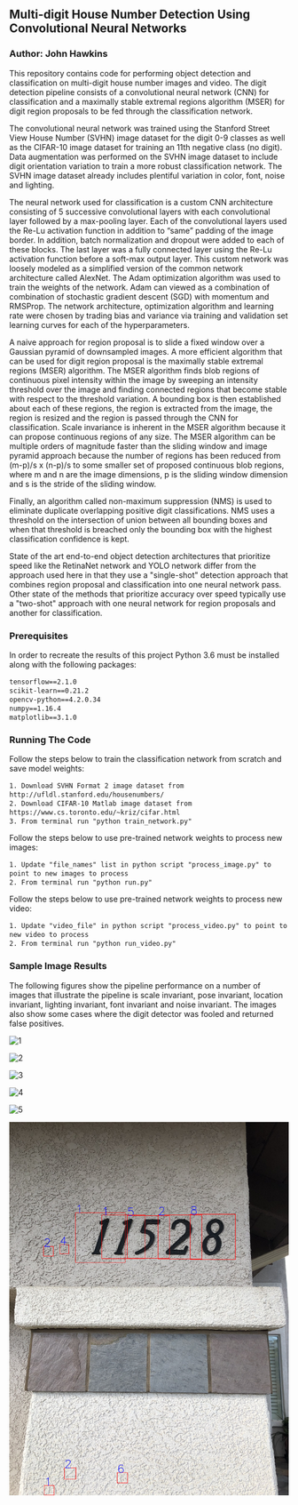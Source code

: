 ## Multi-digit House Number Detection Using Convolutional Neural Networks
### Author: John Hawkins


This repository contains code for performing object detection and classification on multi-digit house number images and video. The digit detection pipeline consists of a convolutional neural network (CNN) for classification and a maximally stable extremal regions algorithm (MSER) for digit region proposals to be fed through the classification network.

The convolutional neural network was trained using the Stanford Street View House Number (SVHN) image dataset for the digit 0-9 classes as well as the CIFAR-10 image dataset for training an 11th negative class (no digit). Data augmentation was performed on the SVHN image dataset to include digit orientation variation to train a more robust classification network. The SVHN image dataset already includes plentiful variation in color, font, noise and lighting.

The neural network used for classification is a custom CNN architecture consisting of 5 successive convolutional layers with each convolutional layer followed by a max-pooling layer. Each of the convolutional layers used the Re-Lu activation function in addition to “same” padding of the image border. In addition, batch normalization and dropout were added to each of these blocks. The last layer was a fully connected layer using the Re-Lu activation function before a soft-max output layer. This custom network was loosely modeled as a simplified version of the common network architecture called AlexNet. The Adam optimization algorithm was used to train the weights of the network. Adam can viewed as a combination of combination of stochastic gradient descent (SGD) with momentum and RMSProp. The network architecture, optimization algorithm and learning rate were chosen by trading bias and variance via training and validation set learning curves for each of the hyperparameters.

A naive approach for region proposal is to slide a fixed window over a Gaussian pyramid of downsampled images. A more efficient algorithm that can be used for digit region proposal is the maximally stable extremal regions (MSER) algorithm. The MSER algorithm finds blob regions of continuous pixel intensity within the image by sweeping an intensity threshold over the image and finding connected regions that become stable with respect to the threshold variation. A bounding box is then established about each of these regions, the region is extracted from the image, the region is resized and the region is passed through the CNN for classification. Scale invariance is inherent in the MSER algorithm because it can propose continuous regions of any size. The MSER algorithm can be multiple orders of magnitude faster than the sliding window and image pyramid approach because the number of regions has been reduced from (m-p)/s x (n-p)/s to some smaller set of proposed continuous blob regions, where m and n are the image dimensions, p is the sliding window dimension and s is the stride of the sliding window.

Finally, an algorithm called non-maximum suppression (NMS) is used to eliminate duplicate overlapping positive digit classifications. NMS uses a threshold on the intersection of union between all bounding boxes and when that threshold is breached only the bounding box with the highest classification confidence is kept.

State of the art end-to-end object detection architectures that prioritize speed like the RetinaNet network and YOLO network differ from the approach used here in that they use a "single-shot" detection approach that combines region proposal and classification into one neural network pass. Other state of the methods that prioritize accuracy over speed typically use a "two-shot" approach with one neural network for region proposals and another for classification.

### Prerequisites

In order to recreate the results of this project Python 3.6 must be installed along with the following packages:

```
tensorflow==2.1.0
scikit-learn==0.21.2
opencv-python==4.2.0.34
numpy==1.16.4
matplotlib==3.1.0
```

### Running The Code

Follow the steps below to train the classification network from scratch and save model weights:

```
1. Download SVHN Format 2 image dataset from http://ufldl.stanford.edu/housenumbers/
2. Download CIFAR-10 Matlab image dataset from https://www.cs.toronto.edu/~kriz/cifar.html
3. From terminal run "python train_network.py"
```

Follow the steps below to use pre-trained network weights to process new images:

```
1. Update "file_names" list in python script "process_image.py" to point to new images to process
2. From terminal run "python run.py"
```

Follow the steps below to use pre-trained network weights to process new video:

```
1. Update "video_file" in python script "process_video.py" to point to new video to process
2. From terminal run "python run_video.py"
```

### Sample Image Results

The following figures show the pipeline performance on a number of images that illustrate the pipeline is scale invariant, pose invariant, location invariant, lighting invariant, font invariant and noise invariant. The images also show some cases where the digit detector was fooled and returned false positives.

![1](processed_images/1.png)

![2](processed_images/2.png)

![3](processed_images/3.png)

![4](processed_images/4.png)

![5](processed_images/5.png)

![6](processed_images/6.png)
